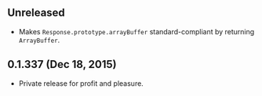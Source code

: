 ## Unreleased
- Makes `Response.prototype.arrayBuffer` standard-compliant by returning `ArrayBuffer`.

## 0.1.337 (Dec 18, 2015)
- Private release for profit and pleasure.
